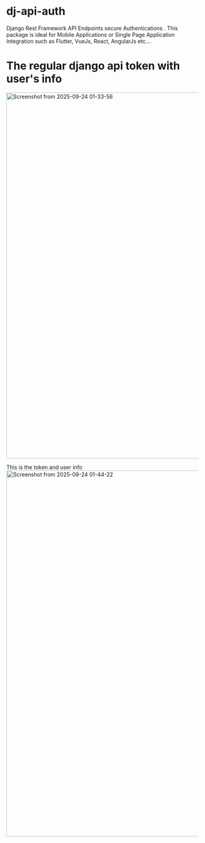 # dj-api-auth
Django Rest Framework  API Endpoints secure Authentications . This package is ideal for Mobile Applications or Single Page Application Integration such  as Flutter, VueJs, React, AngularJs etc....

# The regular django api token with user's info

<img width="1535" height="958" alt="Screenshot from 2025-09-24 01-33-56" src="https://github.com/user-attachments/assets/3836823e-99af-4444-9cd2-7a29c6e6519d" />

This is the token and user info
<img width="1535" height="958" alt="Screenshot from 2025-09-24 01-44-22" src="https://github.com/user-attachments/assets/9e58c546-5e29-4a21-a195-2a5030de3d65" />
